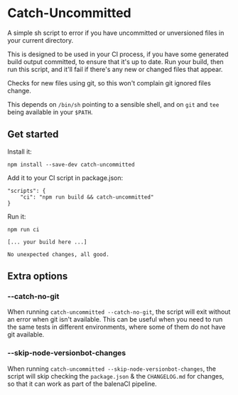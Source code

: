 # Catch-Uncommitted

A simple sh script to error if you have uncommitted or unversioned files in your current directory.

This is designed to be used in your CI process, if you have some generated build output committed, to
ensure that it's up to date. Run your build, then run this script, and it'll fail if there's any
new or changed files that appear.

Checks for new files using git, so this won't complain git ignored files change.

This depends on `/bin/sh` pointing to a sensible shell, and on `git` and `tee` being available
in your `$PATH`.

## Get started

Install it:

```
npm install --save-dev catch-uncommitted
```

Add it to your CI script in package.json:

```
"scripts": {
    "ci": "npm run build && catch-uncommitted"
}
```

Run it:

```
npm run ci

[... your build here ...]

No unexpected changes, all good.
```

## Extra options

### --catch-no-git

When running `catch-uncommitted --catch-no-git`, the script will exit without an
error when git isn't available. This can be useful when you need to run the same
tests in different environments, where some of them do not have git available.

### --skip-node-versionbot-changes

When running `catch-uncommitted --skip-node-versionbot-changes`, the script will
skip checking the `package.json` & the `CHANGELOG.md` for changes, so that it
can work as part of the balenaCI pipeline.
